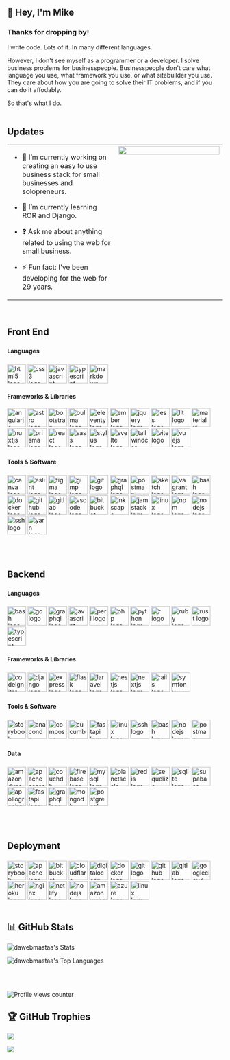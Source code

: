 ## 👋  Hey, I'm Mike   
  
### Thanks for dropping by!  
I write code. Lots of it. In many different languages.

However, I don't see myself as a programmer or a developer. I solve business problems for businesspeople. Businesspeople don't care what language you use, what framework you use, or what sitebuilder you use. They care about how you are going to solve their IT problems, and if you can do it affodably.

So that's what I do.  
<br/>  
## Updates 
<table><tr><td valign="top" width="50%">

- 🔭 I’m currently working on creating an easy to use business stack for small businesses and solopreneurs.  
  

- 🌱 I’m currently learning ROR and Django.  
  

- ❓ Ask me about anything related to using the web for small business.  
  

- ⚡ Fun fact: I've been developing for the web for 29 years.  


</td><td valign="top" width="50%">

<div align="center">
<img src="https://img.freepik.com/free-photo/programming-background-concept_23-2150170152.jpg?t=st=1736409252~exp=1736412852~hmac=77660d5c54c5197245a6c9b207bfe37ca8a8a8c0e11789812e7f89eb44d71e13&w=2000" align="center" style="width: 100%" />
</div>  


</td></tr></table>  

<br/>  

## Front End

###

<h4 align="left">Languages</h4>

###

<div align="left">
  <img src="https://cdn.jsdelivr.net/gh/devicons/devicon/icons/html5/html5-original.svg" height="44" alt="html5 logo"  />
  <img src="https://cdn.jsdelivr.net/gh/devicons/devicon/icons/css3/css3-original.svg" height="44" alt="css3 logo"  />
  <img src="https://cdn.jsdelivr.net/gh/devicons/devicon/icons/javascript/javascript-original.svg" height="44" alt="javascript logo"  />
  <img src="https://cdn.jsdelivr.net/gh/devicons/devicon/icons/typescript/typescript-original.svg" height="44" alt="typescript logo"  />
  <img src="https://skillicons.dev/icons?i=md" height="44" alt="markdown logo"  />
</div>

<h4 align="left">Frameworks & Libraries</h4>


<div align="left">
  <img src="https://cdn.jsdelivr.net/gh/devicons/devicon/icons/angularjs/angularjs-original.svg" height="44" alt="angularjs logo"  />
  <img src="https://skillicons.dev/icons?i=astro" height="44" alt="astro logo"  />
  <img src="https://cdn.jsdelivr.net/gh/devicons/devicon/icons/bootstrap/bootstrap-original-wordmark.svg" height="44" alt="bootstrap logo"  />
  <img src="https://cdn.jsdelivr.net/gh/devicons/devicon/icons/bulma/bulma-plain.svg" height="44" alt="bulma logo"  />
  <img src="https://cdn.jsdelivr.net/gh/devicons/devicon/icons/eleventy/eleventy-original.svg" height="44" alt="eleventy logo"  />
  <img src="https://skillicons.dev/icons?i=ember" height="44" alt="ember logo"  />
  <img src="https://cdn.jsdelivr.net/gh/devicons/devicon/icons/jquery/jquery-plain-wordmark.svg" height="44" alt="jquery logo"  />
  <img src="https://cdn.jsdelivr.net/gh/devicons/devicon/icons/less/less-plain-wordmark.svg" height="44" alt="less logo"  />
  
  <img src="https://skillicons.dev/icons?i=lit" height="44" alt="lit logo"  />
  
  <img src="https://cdn.jsdelivr.net/gh/devicons/devicon/icons/materialui/materialui-original.svg" height="44" alt="materialui logo"  />
  
  <img src="https://skillicons.dev/icons?i=nuxtjs" height="44" alt="nuxtjs logo"  />
  
  <img src="https://skillicons.dev/icons?i=prisma" height="44" alt="prisma logo"  />
  
  <img src="https://cdn.jsdelivr.net/gh/devicons/devicon/icons/react/react-original-wordmark.svg" height="44" alt="react logo"  />
  
  <img src="https://cdn.jsdelivr.net/gh/devicons/devicon/icons/sass/sass-original.svg" height="44" alt="sass logo"  />
  
  <img src="https://cdn.jsdelivr.net/gh/devicons/devicon/icons/stylus/stylus-original.svg" height="44" alt="stylus logo"  />
  
  <img src="https://cdn.jsdelivr.net/gh/devicons/devicon/icons/svelte/svelte-original.svg" height="44" alt="svelte logo"  />
  
  <img src="https://skillicons.dev/icons?i=tailwind" height="44" alt="tailwindcss logo"  />
  
  <img src="https://skillicons.dev/icons?i=vite" height="44" alt="vite logo"  />
  
  <img src="https://cdn.jsdelivr.net/gh/devicons/devicon/icons/vuejs/vuejs-original.svg" height="44" alt="vuejs logo"  />
</div>

###

<h4 align="left">Tools & Software</h4>

###

<div align="left">
  <img src="https://cdn.jsdelivr.net/gh/devicons/devicon/icons/canva/canva-original.svg" height="44" alt="canva logo"  />
  
  <img src="https://cdn.jsdelivr.net/gh/devicons/devicon/icons/eslint/eslint-original.svg" height="44" alt="eslint logo"  />
  
  <img src="https://cdn.jsdelivr.net/gh/devicons/devicon/icons/figma/figma-original.svg" height="44" alt="figma logo"  />
  
  <img src="https://cdn.jsdelivr.net/gh/devicons/devicon/icons/gimp/gimp-original.svg" height="44" alt="gimp logo"  />
  
  <img src="https://skillicons.dev/icons?i=git" height="44" alt="git logo"  />
  
  <img src="https://cdn.simpleicons.org/graphql/E10098" height="44" alt="graphql logo"  />
  
  <img src="https://skillicons.dev/icons?i=postman" height="44" alt="postman logo"  />
  
  <img src="https://cdn.jsdelivr.net/gh/devicons/devicon/icons/sketch/sketch-original.svg" height="44" alt="sketch logo"  />
  
  <img src="https://cdn.jsdelivr.net/gh/devicons/devicon/icons/vagrant/vagrant-original.svg" height="44" alt="vagrant logo"  />
  
  <img src="https://cdn.jsdelivr.net/gh/devicons/devicon/icons/bash/bash-original.svg" height="44" alt="bash logo"  />
  
  <img src="https://cdn.jsdelivr.net/gh/devicons/devicon/icons/docker/docker-original.svg" height="44" alt="docker logo"  />
  
  <img src="https://skillicons.dev/icons?i=github" height="44" alt="github logo"  />
  
  <img src="https://cdn.jsdelivr.net/gh/devicons/devicon/icons/gitlab/gitlab-original.svg" height="44" alt="gitlab logo"  />
  
  <img src="https://cdn.jsdelivr.net/gh/devicons/devicon/icons/vscode/vscode-original.svg" height="44" alt="vscode logo"  />
  
  <img src="https://cdn.jsdelivr.net/gh/devicons/devicon/icons/bitbucket/bitbucket-original.svg" height="44" alt="bitbucket logo"  />
  
  <img src="https://cdn.jsdelivr.net/gh/devicons/devicon/icons/inkscape/inkscape-original.svg" height="44" alt="inkscape logo"  />
  
  <img src="https://cdn.jsdelivr.net/gh/devicons/devicon/icons/jamstack/jamstack-original.svg" height="44" alt="jamstack logo"  />
  
  <img src="https://cdn.jsdelivr.net/gh/devicons/devicon/icons/linux/linux-original.svg" height="44" alt="linux logo"  />
  
  <img src="https://cdn.jsdelivr.net/gh/devicons/devicon/icons/npm/npm-original-wordmark.svg" height="44" alt="npm logo"  />
  
  <img src="https://cdn.jsdelivr.net/gh/devicons/devicon/icons/nodejs/nodejs-original.svg" height="44" alt="nodejs logo"  />
  
  <img src="https://cdn.jsdelivr.net/gh/devicons/devicon/icons/ssh/ssh-original.svg" height="44" alt="ssh logo"  />
  
  <img src="https://cdn.jsdelivr.net/gh/devicons/devicon/icons/yarn/yarn-original.svg" height="44" alt="yarn logo"  />
</div>

<br /><br />

## Backend

###

<h4 align="left">Languages</h4>

###

<div align="left">
  <img src="https://cdn.jsdelivr.net/gh/devicons/devicon/icons/bash/bash-original.svg" height="44" alt="bash logo"  />
  
  <img src="https://skillicons.dev/icons?i=go" height="44" alt="go logo"  />
  
  <img src="https://skillicons.dev/icons?i=graphql" height="44" alt="graphql logo"  />
  
  <img src="https://skillicons.dev/icons?i=js" height="44" alt="javascript logo"  />
  
  <img src="https://skillicons.dev/icons?i=perl" height="44" alt="perl logo"  />
  
  <img src="https://skillicons.dev/icons?i=php" height="44" alt="php logo"  />
  
  <img src="https://skillicons.dev/icons?i=py" height="44" alt="python logo"  />
  
  <img src="https://skillicons.dev/icons?i=r" height="44" alt="r logo"  />
  
  <img src="https://cdn.jsdelivr.net/gh/devicons/devicon/icons/ruby/ruby-original.svg" height="44" alt="ruby logo"  />
  
  <img src="https://skillicons.dev/icons?i=rust" height="44" alt="rust logo"  />
  
  <img src="https://skillicons.dev/icons?i=ts" height="44" alt="typescript logo"  />
</div>

###

<h4 align="left">Frameworks & Libraries</h4>

###

<div align="left">
  <img src="https://cdn.simpleicons.org/codeigniter/EF4223" height="44" alt="codeigniter logo"  />
  
  <img src="https://skillicons.dev/icons?i=django" height="44" alt="django logo"  />
  
  <img src="https://skillicons.dev/icons?i=express" height="44" alt="express logo"  />
  
  <img src="https://skillicons.dev/icons?i=flask" height="44" alt="flask logo"  />
  
  <img src="https://cdn.simpleicons.org/laravel/FF2D20" height="44" alt="laravel logo"  />
  
  <img src="https://skillicons.dev/icons?i=nestjs" height="44" alt="nestjs logo"  />
  
  <img src="https://skillicons.dev/icons?i=nextjs" height="44" alt="nextjs logo"  />
  
  <img src="https://skillicons.dev/icons?i=rails" height="44" alt="rails logo"  />
  
  <img src="https://skillicons.dev/icons?i=symfony" height="44" alt="symfony logo"  />
</div>

###

<h4 align="left">Tools & Software</h4>

###

<div align="left">
  <img src="https://cdn.jsdelivr.net/gh/devicons/devicon/icons/storybook/storybook-original.svg" height="44" alt="storybook logo"  />
  
  <img src="https://cdn.jsdelivr.net/gh/devicons/devicon/icons/anaconda/anaconda-original.svg" height="44" alt="anaconda logo"  />
  
  <img src="https://cdn.jsdelivr.net/gh/devicons/devicon/icons/composer/composer-original.svg" height="44" alt="composer logo"  />
  
  <img src="https://cdn.simpleicons.org/cucumber/23D96C" height="44" alt="cucumber logo"  />
  
  <img src="https://cdn.jsdelivr.net/gh/devicons/devicon/icons/fastapi/fastapi-original.svg" height="44" alt="fastapi logo"  />
  
  <img src="https://cdn.jsdelivr.net/gh/devicons/devicon/icons/linux/linux-original.svg" height="44" alt="linux logo"  />
  
  <img src="https://cdn.jsdelivr.net/gh/devicons/devicon/icons/ssh/ssh-original.svg" height="44" alt="ssh logo"  />
  
  <img src="https://skillicons.dev/icons?i=bash" height="44" alt="bash logo"  />
  
  <img src="https://cdn.simpleicons.org/nodedotjs/339933" height="44" alt="nodejs logo"  />
  
  <img src="https://skillicons.dev/icons?i=postman" height="44" alt="postman logo"  />
</div>

###

<h4 align="left">Data</h4>

###

<div align="left">
  <img src="https://cdn.simpleicons.org/amazondynamodb/4053D6" height="44" alt="amazondynamodb logo"  />
  
  <img src="https://skillicons.dev/icons?i=cassandra" height="44" alt="apachecassandra logo"  />
  
  <img src="https://cdn.jsdelivr.net/gh/devicons/devicon/icons/couchdb/couchdb-original.svg" height="44" alt="couchdb logo"  />
  
  <img src="https://cdn.jsdelivr.net/gh/devicons/devicon/icons/firebase/firebase-plain.svg" height="44" alt="firebase logo"  />
  
  <img src="https://cdn.jsdelivr.net/gh/devicons/devicon/icons/mysql/mysql-original.svg" height="44" alt="mysql logo"  />
  
  <img src="https://skillicons.dev/icons?i=planetscale" height="44" alt="planetscale logo"  />
  
  <img src="https://cdn.jsdelivr.net/gh/devicons/devicon/icons/redis/redis-original.svg" height="44" alt="redis logo"  />
  
  <img src="https://cdn.jsdelivr.net/gh/devicons/devicon/icons/sequelize/sequelize-original.svg" height="44" alt="sequelize logo"  />
  
  <img src="https://cdn.jsdelivr.net/gh/devicons/devicon/icons/sqlite/sqlite-original.svg" height="44" alt="sqlite logo"  />
  
  <img src="https://skillicons.dev/icons?i=supabase" height="44" alt="supabase logo"  />
  
  <img src="https://skillicons.dev/icons?i=apollo" height="44" alt="apollographql logo"  />
  
  <img src="https://skillicons.dev/icons?i=fastapi" height="44" alt="fastapi logo"  />
  
  <img src="https://skillicons.dev/icons?i=graphql" height="44" alt="graphql logo"  />
  
  <img src="https://skillicons.dev/icons?i=mongodb" height="44" alt="mongodb logo"  />
  
  <img src="https://cdn.jsdelivr.net/gh/devicons/devicon/icons/postgresql/postgresql-original.svg" height="44" alt="postgresql logo"  />
</div>

<br /><br />

## Deployment

###

<div align="left">
  <img src="https://cdn.jsdelivr.net/gh/devicons/devicon/icons/storybook/storybook-original.svg" height="44" alt="storybook logo"  />
  
  <img src="https://cdn.jsdelivr.net/gh/devicons/devicon/icons/apache/apache-original.svg" height="44" alt="apache logo"  />
  
  <img src="https://cdn.jsdelivr.net/gh/devicons/devicon/icons/bitbucket/bitbucket-original.svg" height="44" alt="bitbucket logo"  />
  
  <img src="https://skillicons.dev/icons?i=cloudflare" height="44" alt="cloudflare logo"  />
  
  <img src="https://cdn.jsdelivr.net/gh/devicons/devicon/icons/digitalocean/digitalocean-original.svg" height="44" alt="digitalocean logo"  />
  
  <img src="https://skillicons.dev/icons?i=docker" height="44" alt="docker logo"  />
  
  <img src="https://cdn.jsdelivr.net/gh/devicons/devicon/icons/git/git-original.svg" height="44" alt="git logo"  />
  
  <img src="https://skillicons.dev/icons?i=github" height="44" alt="github logo"  />
  
  <img src="https://cdn.jsdelivr.net/gh/devicons/devicon/icons/gitlab/gitlab-original.svg" height="44" alt="gitlab logo"  />
  
  <img src="https://skillicons.dev/icons?i=gcp" height="44" alt="googlecloud logo"  />
  
  <img src="https://cdn.jsdelivr.net/gh/devicons/devicon/icons/heroku/heroku-original.svg" height="44" alt="heroku logo"  />
  
  <img src="https://skillicons.dev/icons?i=nginx" height="44" alt="nginx logo"  />
  
  <img src="https://skillicons.dev/icons?i=netlify" height="44" alt="netlify logo"  />
  
  <img src="https://skillicons.dev/icons?i=nodejs" height="44" alt="nodejs logo"  />
  
  <img src="https://skillicons.dev/icons?i=aws" height="44" alt="amazonwebservices logo"  />
  
  <img src="https://cdn.jsdelivr.net/gh/devicons/devicon/icons/azure/azure-original.svg" height="44" alt="azure logo"  />
  
  <img src="https://skillicons.dev/icons?i=linux" height="44" alt="linux logo"  />
</div>

<br/>

## 📊 GitHub Stats 

![dawebmastaa's Stats](https://github-readme-stats.vercel.app/api?username=dawebmastaa&theme=dark&show_icons=true&hide_border=true&count_private=true)
<!---
![dawebmastaa's Streak](https://github-readme-streak-stats.herokuapp.com/?user=dawebmastaa&theme=dark&hide_border=true)
--->
![dawebmastaa's Top Languages](https://github-readme-stats.vercel.app/api/top-langs/?username=dawebmastaa&theme=dark&show_icons=true&hide_border=true&layout=compact)

<br/>  
<br/>  

![Profile views counter](https://komarev.com/ghpvc/?username=dawebmastaa&&style=flat-square)

## 🏆 GitHub Trophies

![](https://github-profile-trophy.vercel.app/?username=Dawebmastaa&theme=darkhub&no-frame=false&no-bg=false&margin-w=4)


[![](https://visitcount.itsvg.in/api?id=dawebmastaa&icon=0&color=0)](https://visitcount.itsvg.in)

